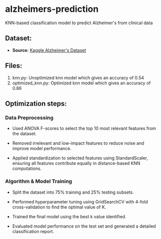 # alzheimers-prediction
KNN-based classification model to predict Alzheimer's from clinical data

## Dataset:
- **Source**: [Kaggle Alzheimer's Dataset](https://www.kaggle.com/datasets/rabieelkharoua/alzheimers-disease-dataset)

## Files:
1) knn.py: Unoptimized knn model which gives an accuracy of 0.54
2) optimized_knn.py: Optimized knn model which gives an accuracy of 0.86

## Optimization steps:
### Data Preprocessing
- Used ANOVA F-scores to select the top 10 most relevant features from the dataset.

- Removed irrelevant and low-impact features to reduce noise and improve model performance.

- Applied standardization to selected features using StandardScaler, ensuring all features contribute equally in distance-based KNN computations.

### Algorithm & Model Training
- Split the dataset into 75% training and 25% testing subsets.

- Performed hyperparameter tuning using GridSearchCV with 4-fold cross-validation to find the optimal value of K.

- Trained the final model using the best k value identified.

- Evaluated model performance on the test set and generated a detailed classification report.

